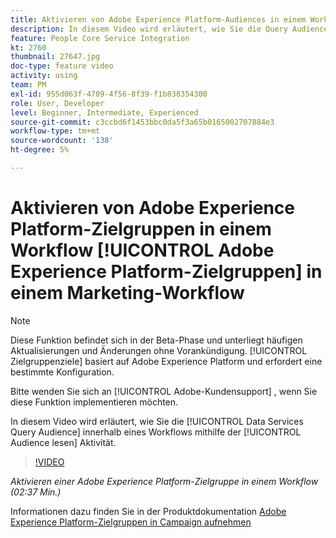 ```yaml
---
title: Aktivieren von Adobe Experience Platform-Audiences in einem Workflow
description: In diesem Video wird erläutert, wie Sie die Query Audience für Data Services innerhalb eines Workflows aktivieren, indem Sie die Aktivität "Audience lesen"verwenden.
feature: People Core Service Integration
kt: 2760
thumbnail: 27647.jpg
doc-type: feature video
activity: using
team: PM
exl-id: 955d063f-4709-4f56-8f39-f1b838354300
role: User, Developer
level: Beginner, Intermediate, Experienced
source-git-commit: c3ccbd6f1453bbc0da5f3a65b0165002707884e3
workflow-type: tm+mt
source-wordcount: '138'
ht-degree: 5%

---
```


# Aktivieren von Adobe Experience Platform-Zielgruppen in einem Workflow [!UICONTROL Adobe Experience Platform-Zielgruppen] in einem Marketing-Workflow

>[!NOTE]
>
>Diese Funktion befindet sich in der Beta-Phase und unterliegt häufigen Aktualisierungen und Änderungen ohne Vorankündigung. [!UICONTROL Zielgruppenziele] basiert auf Adobe Experience Platform und erfordert eine bestimmte Konfiguration.
>
>Bitte wenden Sie sich an [!UICONTROL Adobe-Kundensupport] , wenn Sie diese Funktion implementieren möchten.

In diesem Video wird erläutert, wie Sie die [!UICONTROL Data Services Query Audience] innerhalb eines Workflows mithilfe der [!UICONTROL Audience lesen] Aktivität.

>[!VIDEO](https://video.tv.adobe.com/v/27647?quality=12)

*Aktivieren einer Adobe Experience Platform-Zielgruppe in einem Workflow (02:37 Min.)*

Informationen dazu finden Sie in der Produktdokumentation [Adobe Experience Platform-Zielgruppen in Campaign aufnehmen](https://experienceleague.adobe.com/docs/campaign-standard/using/integrating-with-adobe-cloud/adobe-experience-platform/aep-sources-destinations/ingest-aep-data.html)
